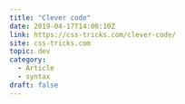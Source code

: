 ```yaml
---
title: "Clever code"
date: 2019-04-17T14:00:10Z
link: https://css-tricks.com/clever-code/
site: css-tricks.com
topic: dev
category:
  - Article
  - syntax
draft: false
---
```

